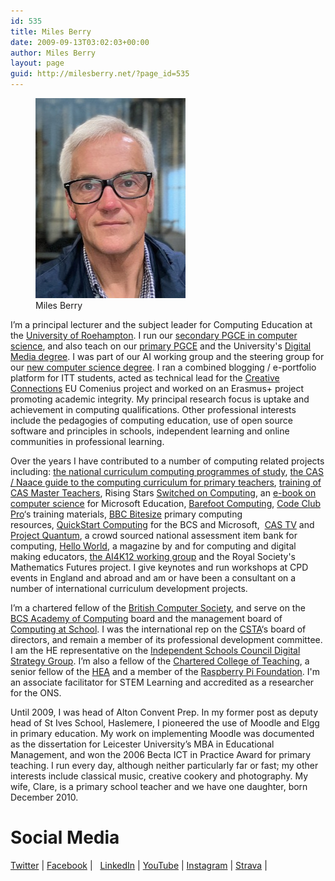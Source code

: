 ```yaml
---
id: 535
title: Miles Berry
date: 2009-09-13T03:02:03+00:00
author: Miles Berry
layout: page
guid: http://milesberry.net/?page_id=535
---
```

<figure>
<a href="/images/mgb1500.jpeg"><img src="/images/mgb240.jpeg"></a>
<figcaption>Miles Berry</figcaption>
</figure>

I&#8217;m a principal lecturer and the subject leader for Computing Education at the [University of Roehampton](http://roehampton.ac.uk). I run our [secondary PGCE in computer science](https://www.roehampton.ac.uk/postgraduate-courses/pgce-secondary/pgce-secondary-computing-specialism/), and also teach on our [primary PGCE](https://www.roehampton.ac.uk/postgraduate-courses/pgce-primary/) and the University's [Digital Media degree](https://www.roehampton.ac.uk/undergraduate-courses/digital-media/). I was part of our AI working group and the steering group for our [new computer science degree](https://www.roehampton.ac.uk/undergraduate-courses/computer-science/). I ran a combined blogging / e-portfolio platform for ITT students, acted as technical lead for the [Creative Connections](http://creativeconnexions.eu) EU Comenius project and worked on an Erasmus+ project promoting academic integrity. My principal research focus is uptake and achievement in computing qualifications. Other professional interests include the pedagogies of computing education, use of open source software and principles in schools, independent learning and online communities in professional learning.

Over the years I have contributed to a number of computing related projects including: <a href="https://www.gov.uk/government/publications/national-curriculum-in-england-computing-programmes-of-study/national-curriculum-in-england-computing-programmes-of-study">the national curriculum computing programmes of study</a>, <a href="http://www.computingatschool.org.uk/data/uploads/CASPrimaryComputing.pdf">the CAS / Naace guide to the computing curriculum for primary teachers</a>, <a href="http://bit.ly/CASMTT">training of CAS Master Teachers</a>, Rising Stars <a href="http://www.switchedoncomputing.co.uk/">Switched on Computing</a>, an <a href="http://www.slideshare.net/Microsofteduk/computer-science-in-the-national-curriculum">e-book on computer science</a> for Microsoft Education, <a href="http://barefootcas.org.uk/">Barefoot Computing</a>, <a href="http://www.codeclubpro.org/">Code Club Pro</a>&#8216;s training materials, <a href="http://www.bbc.co.uk/schools/0/computing/">BBC Bitesize</a> primary computing resources, <a href="http://primary.quickstartcomputing.org">QuickStart Computing</a> for the BCS and Microsoft,  <a href="http://youtube.com/computingatschool">CAS TV</a> and <a href="http://bit.ly/projectquantum">Project Quantum</a>, a crowd sourced national assessment item bank for computing, [Hello World](http://helloworld.cc), a magazine by and for computing and digital making educators, [the AI4K12 working group](https://github.com/touretzkyds/ai4k12/wiki) and the Royal Society's Mathematics Futures project. I give keynotes and run workshops at CPD events in England and abroad and am or have been a consultant on a number of international curriculum development projects.

I&#8217;m a chartered fellow of the [British Computer Society](http://bcs.org.uk), and serve on the [BCS Academy of Computing](http://academy.bcs.org/) board and the management board of [Computing at School](http://computingatschool.org.uk). I was the international rep on the [CSTA](http://www.csteachers.org/)&#8216;s board of directors, and remain a member of its professional development committee. I am the HE representative on the [Independent Schools Council Digital Strategy Group](https://iscdigital.co.uk/). I&#8217;m also a fellow of the [Chartered College of Teaching](https://chartered.college/), a senior fellow of the [HEA](http://www.heacademy.ac.uk) and a member of the  [Raspberry Pi Foundation](https://www.raspberrypi.org/). I'm an associate facilitator for STEM Learning and accredited as a researcher for the ONS.

Until 2009, I was head of Alton Convent Prep. In my former post as deputy head of St Ives School, Haslemere, I pioneered the use of Moodle and Elgg in primary education. My work on implementing Moodle was documented as the dissertation for Leicester University&#8217;s MBA in Educational Management, and won the 2006 Becta ICT in Practice Award for primary teaching. I run every day, although neither particularly far or fast; my other interests include classical music, creative cookery and photography. My wife, Clare, is a primary school teacher and we have one daughter, born December 2010.

# Social Media

[Twitter](http://twitter.com/mberry) |
[Facebook](https://www.facebook.com/mberry001) |  
[LinkedIn](http://www.linkedin.com/in/mgberry) |
[YouTube](http://www.youtube.com/user/milesberry?feature=mhee) |
[Instagram](https://www.instagram.com/mgberry/) |
[Strava](https://www.strava.com/athletes/33566001) |
